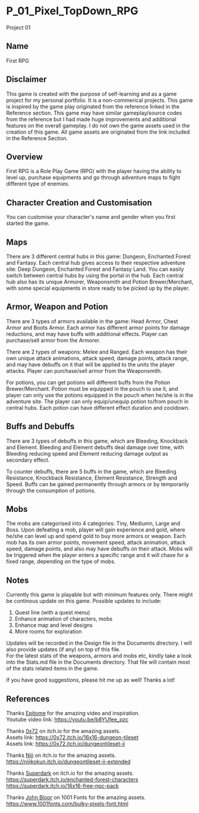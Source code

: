 # P_01_Pixel_TopDown_RPG
Project
01
## Name
First RPG

## Disclaimer
This game is created with the purpose of self-learning and as a game project for my personal portfolio. It is a non-commerical projects. This game is inspired by the game play originated from the reference linked in the Reference section. This game may have similar gameplay/source codes from the reference but I had made huge improvements and additional features on the overall gameplay. I do not own the game assets used in the creation of this game. All game assets are originated from the link included in the Reference Section. 

## Overview
First RPG is a Role Play Game (RPG) with the player having the ability to level up, purchase equipments and go through adventure maps to fight different type of enemies.

## Character Creation and Customisation
You can customise your character's name and gender when you first started the game. 

## Maps
There are 3 different central hubs in this game: Dungeon, Enchanted Forest and Fantasy. Each central hub gives access to their respective adventure site: Deep Dungeon, Enchanted Forest and Fantasy Land. You can easily switch between central hubs by using the portal in the hub. Each central hub also has its unique Armorer, Weaponsmith and Potion Brewer/Merchant, with some special equipments in store ready to be picked up by the player.

## Armor, Weapon and Potion
There are 3 types of armors available in the game: Head Armor, Chest Armor and Boots Armor. Each armor has different armor points for damage reductions, and may have buffs with additional effects. Player can purchase/sell armor from the Armorer.  

There are 2 types of weapons: Melee and Ranged. Each weapon has their own unique attack animations, attack speed, damage points, attack range, and may have debuffs on it that will be applied to the units the player attacks. Player can purchase/sell armor from the Weaponsmith. 

For potions, you can get potions will different buffs from the Potion Brewer/Merchant. Potion must be equipped in the pouch to use it, and player can only use the potions equipped in the pouch when he/she is in the adventure site. The player can only equip/unequip potion to/from pouch in central hubs. Each potion can have different effect duration and cooldown. 

## Buffs and Debuffs
There are 3 types of debuffs in this game, which are Bleeding, Knockback and Element. Bleeding and Element debuffs deal damage over time, with Bleeding reducing speed and Element reducing damage output as secondary effect.  

To counter debuffs, there are 5 buffs in the game, which are Bleeding Resistance, Knockback Resistance, Element Resistance, Strength and Speed. Buffs can be gained permanently through armors or by temporarily through the consumption of potions.

## Mobs
The mobs are categorised into 4 categories: Tiny, Mediumn, Large and Boss. Upon defeating a mob, player will gain experience and gold, where he/she can level up and spend gold to buy more armors or weapon. Each mob has its own armor points, movement speed, attack animation, attack speed, damage points, and also may have debuffs on their attack. Mobs will be triggered when the player enters a specific range and it will chase for a fixed range, depending on the type of mobs. 

## Notes
Currently this game is playable but with minimum features only. There might be continous update on this game. Possible updates to include:  
1. Quest line (with a quest menu)
2. Enhance animation of characters, mobs
3. Enhance map and level designs
4. More rooms for exploration

Updates will be recorded in the Design file in the Documents directory. I will also provide updates (if any) on top of this file.  
For the latest stats of the weapons, armors and mobs etc, kindly take a look into the Stats.md file in the Documents directory. That file will contain most of the stats related items in the game.

If you have good suggestions, please hit me up as well! Thanks a lot!

## References
Thanks [Epitome](https://www.youtube.com/c/EpitomeGames/featured) for the amazing video and inspiration.  
Youtube video link: https://youtu.be/b8YUfee_pzc  
  
Thanks [0x72](https://0x72.itch.io/) on itch.io for the amazing assets.  
Assets link: https://0x72.itch.io/16x16-dungeon-tileset  
Assets link: https://0x72.itch.io/dungeontileset-ii  
  
Thanks [Niji](https://nijikokun.itch.io/) on itch.io for the amazing assets.  
https://nijikokun.itch.io/dungeontileset-ii-extended  
  
Thanks [Superdark](https://superdark.itch.io/) on itch.io for the amazing assets.  
https://superdark.itch.io/enchanted-forest-characters  
https://superdark.itch.io/16x16-free-npc-pack  
  
Thanks [John Bloor](https://www.1001fonts.com/users/johnbloor/) on 1001 Fonts for the amazing assets.  
https://www.1001fonts.com/bulky-pixels-font.html  
